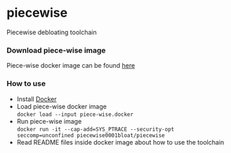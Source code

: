 # piecewise
Piecewise debloating toolchain

### Download piece-wise image
Piece-wise docker image can be found [here](https://goo.gl/u1USPn)

### How to use
+ Install [Docker](https://docs.docker.com/install/linux/docker-ce/ubuntu/#install-docker-ce)
+ Load piece-wise docker image  
`docker load --input piece-wise.docker`
+ Run piece-wise image  
`docker run -it --cap-add=SYS_PTRACE --security-opt seccomp=unconfined piecewise0001bloat/piecewise`
+ Read README files inside docker image about how to use the toolchain
